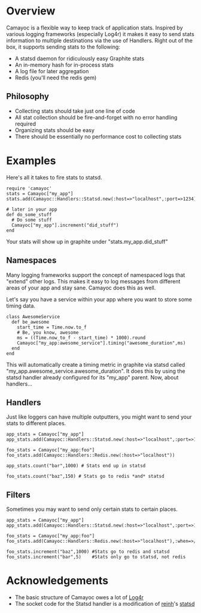 Overview
========
Camayoc is a flexible way to keep track of application stats. Inspired by 
various logging frameworks (especially Log4r) it makes it easy to send stats 
information to multiple destinations via the use of Handlers. Right out of the 
box, it supports sending stats to the following:

* A statsd daemon for ridiculously easy Graphite stats
* An in-memory hash for in-process stats
* A log file for later aggregation
* Redis (you'll need the redis gem)

Philosophy
----------
* Collecting stats should take just one line of code
* All stat collection should be fire-and-forget with no error handling required
* Organizing stats should be easy
* There should be essentially no performance cost to collecting stats

Examples
==========
Here's all it takes to fire stats to statsd. 

    require 'camayoc'
    stats = Camayoc["my_app"]
    stats.add(Camayoc::Handlers::Statsd.new(:host=>"localhost",:port=>1234))
    
    # later in your app
    def do_some_stuff
      # Do some stuff
      Camayoc["my_app"].increment("did_stuff")
    end
    
Your stats will show up in graphite under "stats.my_app.did_stuff"

Namespaces
----------
Many logging frameworks support the concept of namespaced logs that "extend" 
other logs. This makes it easy to log messages from different areas of your 
app and stay sane. Camayoc does this as well. 

Let's say you have a service within your app where you want to store some timing 
data.

    class AwesomeService
      def be_awesome
        start_time = Time.now.to_f
        # Be, you know, awesome
        ms = ((Time.now_to_f - start_time) * 1000).round
        Camayoc["my_app:awesome_service"].timing("awesome_duration",ms)
      end
    end
    
This will automatically create a timing metric in graphite via statsd called 
"my_app.awesome_service.awesome_duration". It does this by using the statsd 
handler already configured for its "my_app" parent. Now, about handlers...

Handlers
--------
Just like loggers can have multiple outputters, you might want to send your 
stats to different places.

    app_stats = Camayoc["my_app"]
    app_stats.add(Camayoc::Handlers::Statsd.new(:host=>"localhost",:port=>1234))
    
    foo_stats = Camayoc["my_app:foo"]
    foo_stats.add(Camayoc::Handlers::Redis.new(:host=>"localhost"))
    
    app_stats.count("bar",1000) # Stats end up in statsd
    
    foo_stats.count("baz",150) # Stats go to redis *and* statsd
    
Filters
-------
Sometimes you may want to send only certain stats to certain places.

    app_stats = Camayoc["my_app"]
    app_stats.add(Camayoc::Handlers::Statsd.new(:host=>"localhost",:port=>1234))
    
    foo_stats = Camayoc["my_app:foo"]
    foo_stats.add(Camayoc::Handlers::Redis.new(:host=>"localhost"),:when=>/baz/)
    
    foo_stats.increment("baz",1000) #Stats go to redis and statsd
    foo_stats.increment("bar",5)    #Stats only go to statsd, not redis
    
Acknowledgements
================
* The basic structure of Camayoc owes a lot of [Log4r](http://log4r.rubyforge.org/)
* The socket code for the Statsd handler is a modification of [reinh](https://github.com/reinh)'s [statsd](https://github.com/reinh/statsd)
